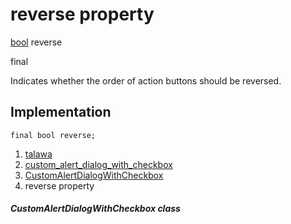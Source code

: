 
<div>

# reverse property

</div>


[bool](https://api.flutter.dev/flutter/dart-core/bool-class.html)
reverse


final




Indicates whether the order of action buttons should be reversed.



## Implementation

``` language-dart
final bool reverse;
```







1.  [talawa](../../index.md)
2.  [custom_alert_dialog_with_checkbox](../../widgets_custom_alert_dialog_with_checkbox/)
3.  [CustomAlertDialogWithCheckbox](../../widgets_custom_alert_dialog_with_checkbox/CustomAlertDialogWithCheckbox-class.md)
4.  reverse property

##### CustomAlertDialogWithCheckbox class







